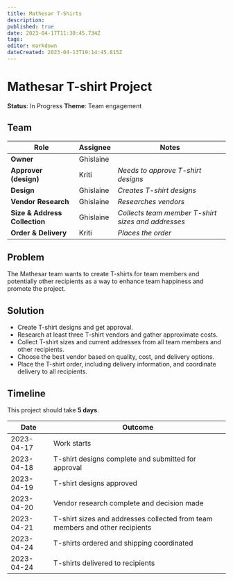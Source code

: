 ```yaml
---
title: Mathesar T-Shirts
description: 
published: true
date: 2023-04-17T11:30:45.734Z
tags: 
editor: markdown
dateCreated: 2023-04-13T19:14:45.815Z
---
```


# Mathesar T-shirt Project

**Status**: In Progress
**Theme**: Team engagement

## Team

| Role | Assignee | Notes |
|-|-|-|
| **Owner** | Ghislaine | |
| **Approver (design)** | Kriti | *Needs to approve T-shirt designs* |
| **Design** | Ghislaine | *Creates T-shirt designs* |
| **Vendor Research** | Ghislaine | *Researches vendors* |
| **Size & Address Collection** | Ghislaine | *Collects team member T-shirt sizes and addresses* |
| **Order & Delivery** | Kriti | *Places the order* |

## Problem
The Mathesar team wants to create T-shirts for team members and potentially other recipients as a way to enhance team happiness and promote the project.

## Solution
- Create T-shirt designs and get approval.
- Research at least three T-shirt vendors and gather approximate costs.
- Collect T-shirt sizes and current addresses from all team members and other recipients.
- Choose the best vendor based on quality, cost, and delivery options.
- Place the T-shirt order, including delivery information, and coordinate delivery to all recipients.

## Timeline
This project should take **5 days**.

| Date | Outcome |
| - | - |
| 2023-04-17 | Work starts |
| 2023-04-18 | T-shirt designs complete and submitted for approval |
| 2023-04-19 | T-shirt designs approved |
| 2023-04-20 | Vendor research complete and decision made |
| 2023-04-21 | T-shirt sizes and addresses collected from team members and other recipients |
| 2023-04-24 | T-shirts ordered and shipping coordinated |
| 2023-04-24 | T-shirts delivered to recipients |
